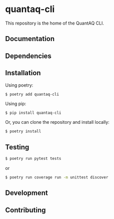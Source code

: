 # quantaq-cli

This repository is the home of the QuantAQ CLI.

## Documentation

## Dependencies

## Installation

Using poetry:

```sh
$ poetry add quantaq-cli
```

Using pip:

```
$ pip install quantaq-cli
```

Or, you can clone the repository and install locally:

```sh
$ poetry install
```

## Testing

```sh
$ poetry run pytest tests
```

or 

```sh
$ poetry run coverage run -m unittest discover
```

## Development

## Contributing